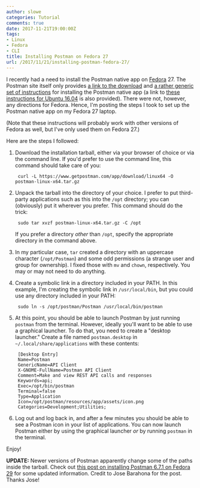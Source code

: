 ```yaml
---
author: slowe
categories: Tutorial
comments: true
date: 2017-11-21T19:00:00Z
tags:
- Linux
- Fedora
- CLI
title: Installing Postman on Fedora 27
url: /2017/11/21/installing-postman-fedora-27/
---
```


I recently had a need to install the Postman native app on [Fedora][link-4] 27. The Postman site itself only provides [a link to the download][link-2] and [a rather generic set of instructions][link-3] for installing the Postman native app (a link to [these instructions for Ubuntu 16.04][link-1] is also provided). There were not, however, any directions for Fedora. Hence, I'm posting the steps I took to set up the Postman native app on my Fedora 27 laptop.<!--more-->

(Note that these instructions will probably work with other versions of Fedora as well, but I've only used them on Fedora 27.)

Here are the steps I followed:

1. Download the installation tarball, either via your browser of choice or via the command line. If you'd prefer to use the command line, this command should take care of you:

        curl -L https://www.getpostman.com/app/download/linux64 -O postman-linux-x64.tar.gz

2. Unpack the tarball into the directory of your choice. I prefer to put third-party applications such as this into the `/opt` directory; you can (obviously) put it wherever you prefer. This command should do the trick:

        sudo tar xvzf postman-linux-x64.tar.gz -C /opt

    If you prefer a directory _other_ than `/opt`, specify the appropriate directory in the command above.

3. In my particular case, `tar` created a directory with an uppercase character (`/opt/Postman`) and some odd permissions (a strange user and group for ownership). I fixed those with `mv` and `chown`, respectively. You may or may not need to do anything.

4. Create a symbolic link in a directory included in your PATH. In this example, I'm creating the symbolic link in `/usr/local/bin`, but you could use any directory included in your PATH:

        sudo ln -s /opt/postman/Postman /usr/local/bin/postman

5. At this point, you should be able to launch Postman by just running `postman` from the terminal. However, ideally you'll want to be able to use a graphical launcher. To do that, you need to create a "desktop launcher." Create a file named `postman.desktop` in `~/.local/share/applications` with these contents:

        [Desktop Entry]
        Name=Postman
        GenericName=API Client
        X-GNOME-FullName=Postman API Client
        Comment=Make and view REST API calls and responses
        Keywords=api;
        Exec=/opt/bin/postman
        Terminal=false
        Type=Application
        Icon=/opt/postman/resources/app/assets/icon.png
        Categories=Development;Utilities;

6. Log out and log back in, and after a few minutes you should be able to see a Postman icon in your list of applications. You can now launch Postman either by using the graphical launcher _or_ by running `postman` in the terminal.

Enjoy!

**UPDATE:** Newer versions of Postman apparently change some of the paths inside the tarball. Check out [this post on installing Postman 6.7.1 on Fedora 29][link-5] for some updated information. Credit to Jose Barahona for the post. Thanks Jose!

[link-1]: https://blog.bluematador.com/posts/postman-how-to-install-on-ubuntu-1604/
[link-2]: https://www.getpostman.com/app/download/linux64
[link-3]: https://www.getpostman.com/docs/postman/launching_postman/installation_and_updates
[link-4]: https://getfedora.org/
[link-5]: https://jrab66.com/2019/01/10/installing-postman-on-fedora-29/

